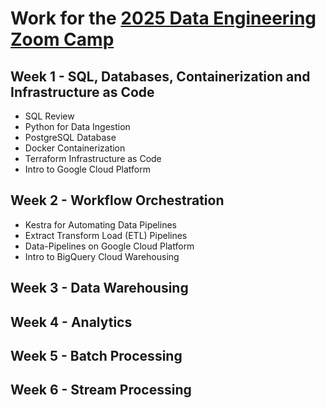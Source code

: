 # Work for the [2025 Data Engineering Zoom Camp](https://datatalks.club/)

## Week 1 - SQL, Databases, Containerization and Infrastructure as Code
- SQL Review
- Python for Data Ingestion
- PostgreSQL Database
- Docker Containerization
- Terraform Infrastructure as Code
- Intro to Google Cloud Platform

## Week 2 - Workflow Orchestration
- Kestra for Automating Data Pipelines
- Extract Transform Load (ETL) Pipelines
- Data-Pipelines on Google Cloud Platform
- Intro to BigQuery Cloud Warehousing

## Week 3 - Data Warehousing

## Week 4 - Analytics

## Week 5 - Batch Processing

## Week 6 - Stream Processing
